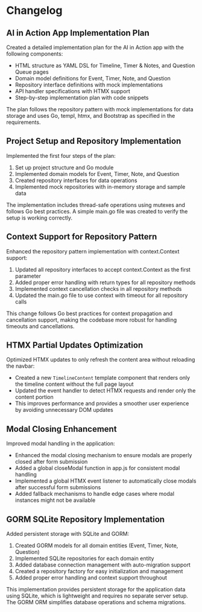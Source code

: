 # Changelog

## AI in Action App Implementation Plan

Created a detailed implementation plan for the AI in Action app with the following components:

- HTML structure as YAML DSL for Timeline, Timer & Notes, and Question Queue pages
- Domain model definitions for Event, Timer, Note, and Question
- Repository interface definitions with mock implementations
- API handler specifications with HTMX support
- Step-by-step implementation plan with code snippets

The plan follows the repository pattern with mock implementations for data storage and uses Go, templ, htmx, and Bootstrap as specified in the requirements.

## Project Setup and Repository Implementation

Implemented the first four steps of the plan:

1. Set up project structure and Go module
2. Implemented domain models for Event, Timer, Note, and Question
3. Created repository interfaces for data operations
4. Implemented mock repositories with in-memory storage and sample data

The implementation includes thread-safe operations using mutexes and follows Go best practices. A simple main.go file was created to verify the setup is working correctly.

## Context Support for Repository Pattern

Enhanced the repository pattern implementation with context.Context support:

1. Updated all repository interfaces to accept context.Context as the first parameter
2. Added proper error handling with return types for all repository methods
3. Implemented context cancellation checks in all repository methods
4. Updated the main.go file to use context with timeout for all repository calls

This change follows Go best practices for context propagation and cancellation support, making the codebase more robust for handling timeouts and cancellations.

## HTMX Partial Updates Optimization

Optimized HTMX updates to only refresh the content area without reloading the navbar:

- Created a new `TimelineContent` template component that renders only the timeline content without the full page layout
- Updated the event handler to detect HTMX requests and render only the content portion
- This improves performance and provides a smoother user experience by avoiding unnecessary DOM updates 

## Modal Closing Enhancement

Improved modal handling in the application:

- Enhanced the modal closing mechanism to ensure modals are properly closed after form submission
- Added a global closeModal function in app.js for consistent modal handling
- Implemented a global HTMX event listener to automatically close modals after successful form submissions
- Added fallback mechanisms to handle edge cases where modal instances might not be available 

## GORM SQLite Repository Implementation

Added persistent storage with SQLite and GORM:

1. Created GORM models for all domain entities (Event, Timer, Note, Question)
2. Implemented SQLite repositories for each domain entity
3. Added database connection management with auto-migration support
4. Created a repository factory for easy initialization and management
5. Added proper error handling and context support throughout

This implementation provides persistent storage for the application data using SQLite, which is lightweight and requires no separate server setup. The GORM ORM simplifies database operations and schema migrations. 